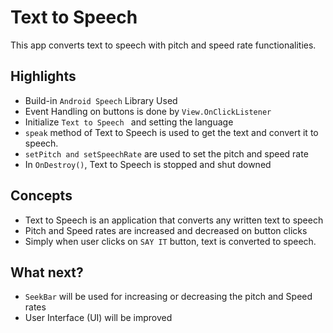 # Text to Speech 

This app converts text to speech with pitch and speed rate functionalities.

## Highlights 

* Build-in `Android Speech` Library Used
* Event Handling on buttons is done by `View.OnClickListener `
* Initialize `Text to Speech ` and setting the language
* `speak` method of Text to Speech is used to get the text and convert it to speech. 
* `setPitch and setSpeechRate` are used to set the pitch and speed rate
* In `OnDestroy()`, Text to Speech is  stopped and shut downed


## Concepts

*  Text to Speech is an application that converts any written text to speech
* Pitch and Speed rates are increased and decreased on button clicks
* Simply when user clicks on `SAY IT` button, text is converted to speech. 

## What next?
* `SeekBar` will be used for increasing or decreasing the pitch and Speed rates
* User Interface (UI) will be improved



